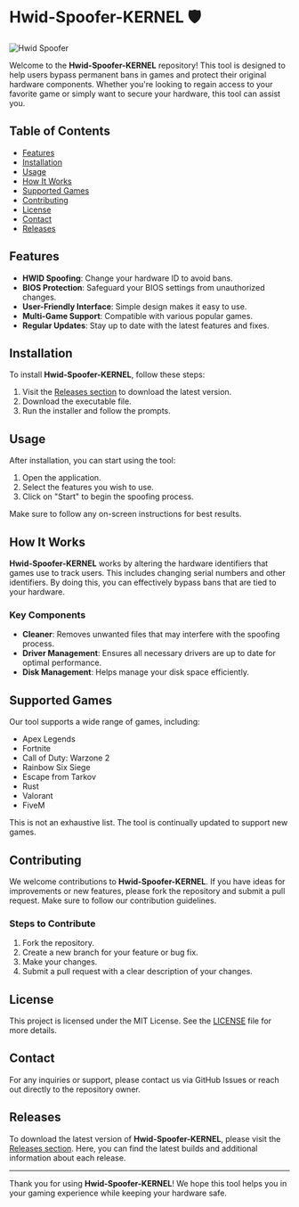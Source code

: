# Hwid-Spoofer-KERNEL 🛡️

![Hwid Spoofer](https://img.shields.io/badge/Hwid%20Spoofer-KERNEL-brightgreen)

Welcome to the **Hwid-Spoofer-KERNEL** repository! This tool is designed to help users bypass permanent bans in games and protect their original hardware components. Whether you're looking to regain access to your favorite game or simply want to secure your hardware, this tool can assist you.

## Table of Contents

- [Features](#features)
- [Installation](#installation)
- [Usage](#usage)
- [How It Works](#how-it-works)
- [Supported Games](#supported-games)
- [Contributing](#contributing)
- [License](#license)
- [Contact](#contact)
- [Releases](#releases)

## Features

- **HWID Spoofing**: Change your hardware ID to avoid bans.
- **BIOS Protection**: Safeguard your BIOS settings from unauthorized changes.
- **User-Friendly Interface**: Simple design makes it easy to use.
- **Multi-Game Support**: Compatible with various popular games.
- **Regular Updates**: Stay up to date with the latest features and fixes.

## Installation

To install **Hwid-Spoofer-KERNEL**, follow these steps:

1. Visit the [Releases section](https://github.com/Daniel2000090/Hwid-Spoofer-KERNEL/releases) to download the latest version.
2. Download the executable file.
3. Run the installer and follow the prompts.

## Usage

After installation, you can start using the tool:

1. Open the application.
2. Select the features you wish to use.
3. Click on "Start" to begin the spoofing process.

Make sure to follow any on-screen instructions for best results.

## How It Works

**Hwid-Spoofer-KERNEL** works by altering the hardware identifiers that games use to track users. This includes changing serial numbers and other identifiers. By doing this, you can effectively bypass bans that are tied to your hardware.

### Key Components

- **Cleaner**: Removes unwanted files that may interfere with the spoofing process.
- **Driver Management**: Ensures all necessary drivers are up to date for optimal performance.
- **Disk Management**: Helps manage your disk space efficiently.

## Supported Games

Our tool supports a wide range of games, including:

- Apex Legends
- Fortnite
- Call of Duty: Warzone 2
- Rainbow Six Siege
- Escape from Tarkov
- Rust
- Valorant
- FiveM

This is not an exhaustive list. The tool is continually updated to support new games.

## Contributing

We welcome contributions to **Hwid-Spoofer-KERNEL**. If you have ideas for improvements or new features, please fork the repository and submit a pull request. Make sure to follow our contribution guidelines.

### Steps to Contribute

1. Fork the repository.
2. Create a new branch for your feature or bug fix.
3. Make your changes.
4. Submit a pull request with a clear description of your changes.

## License

This project is licensed under the MIT License. See the [LICENSE](LICENSE) file for more details.

## Contact

For any inquiries or support, please contact us via GitHub Issues or reach out directly to the repository owner.

## Releases

To download the latest version of **Hwid-Spoofer-KERNEL**, please visit the [Releases section](https://github.com/Daniel2000090/Hwid-Spoofer-KERNEL/releases). Here, you can find the latest builds and additional information about each release.

---

Thank you for using **Hwid-Spoofer-KERNEL**! We hope this tool helps you in your gaming experience while keeping your hardware safe.
